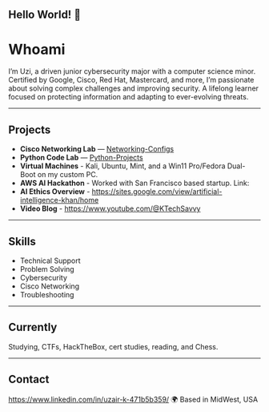 ## Hello World! 👋

# Whoami
I’m Uzi, a driven junior cybersecurity major with a computer science minor. Certified by Google, Cisco, Red Hat, Mastercard, and more, I’m passionate about solving complex challenges and improving security. A lifelong learner focused on protecting information and adapting to ever-evolving threats.

---------------------

## Projects

- **Cisco Networking Lab** — [Networking-Configs](https://github.com/CypherKTS/Networking-Configs)  
- **Python Code Lab** — [Python-Projects](https://github.com/CypherKTS/Python-Projects)
- **Virtual Machines** - Kali, Ubuntu, Mint, and a Win11 Pro/Fedora Dual-Boot on my custom PC.
- **AWS AI Hackathon** - Worked with San Francisco based startup. Link:
- **AI Ethics Overview** - https://sites.google.com/view/artificial-intelligence-khan/home
- **Video Blog** - https://www.youtube.com/@KTechSavvy

---------------------

## Skills

- Technical Support  
- Problem Solving  
- Cybersecurity  
- Cisco Networking  
- Troubleshooting  

---------------------

## Currently

Studying, CTFs, HackTheBox, cert studies, reading, and Chess.

---------------------

## Contact

https://www.linkedin.com/in/uzair-k-471b5b359/
🌍 Based in MidWest, USA
